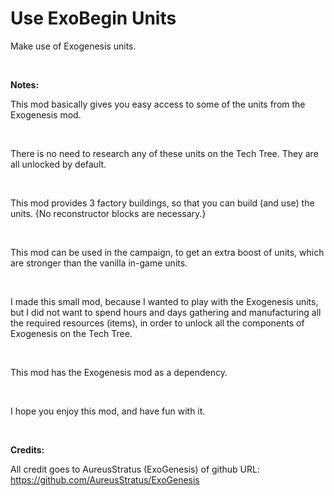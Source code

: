 # Use ExoBegin Units
Make use of Exogenesis units.

<br>

**Notes:**

This mod basically gives you easy access to some of the units from the Exogenesis mod.

<br>

There is no need to research any of these units on the Tech Tree. They are all unlocked by default.

<br>

This mod provides 3 factory buildings, so that you can build (and use) the units. {No reconstructor blocks are necessary.}

<br>

This mod can be used in the campaign, to get an extra boost of units, which are stronger than the vanilla in-game units.

<br>

I made this small mod, because I wanted to play with the Exogenesis units, but I did not want to spend hours and days gathering and manufacturing all the required resources (items), in order to unlock all the components of Exogenesis on the Tech Tree.

<br>

This mod has the Exogenesis mod as a dependency.

<br>

I hope you enjoy this mod, and have fun with it.

<br>

**Credits:**

All credit goes to AureusStratus (ExoGenesis) of github URL:
https://github.com/AureusStratus/ExoGenesis
